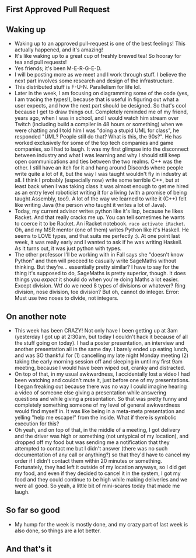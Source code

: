 ## First Approved Pull Request

## Waking up
- Waking up to an approved pull-request is one of the best feelings! This actually happened, and it's amazing!
- It's like waking up to a great cup of freshly brewed tea! So hooray for tea and pull requests!
- Yes friends; it's been M-E-R-G-E-D.
- I will be posting more as we meet and I work through stuff. I believe the next part involves some research and design of the infrastructure.
- This distributed stuff is F-U-N. Parallelism for life lol.
- Later in the week, I am focusing on diagramming some of the code (yes, I am tracing the types!), because that is useful in figuring out what a user expects,
and how the next part should be designed. So that's cool because I get to draw things out. Completely reminded me of my friend, years ago, when I was in school,
and I would watch him stream over Twitch (including build a compiler in 48 hours or something) when we were chatting and I told him I was "doing a stupid UML
for class", he responded "UML? People still do that? What is this, the 90s?". He has worked exclusively for some of the top tech companies and game companies, so I had to laugh. It was my first glimpse into the disconnect between industry and what I was learning and why I should still keep open communications and ties between the two realms. C++ was the other. I still have an itch for it and hang around Discords where people write quite a lot of it, but the way I was taught wouldn't fly in industry at all. I think I probably (especially now) write some terrible C++, but at least back when I was taking class it was almost enough to get me hired as an entry level roboticist writing it for a living (with a promise of being taught Assembly, too!). A lot of the way we learned to write it (C++) felt like writing Java (the person who taught it writes a lot of Java).
- Today, my current advisor writes python like it's lisp, because he likes Racket. And that really cracks me up. You can tell sometimes he wants to coerce it to be Racket. An iRacket notebook. ```raco activate iRacket```. Oh, and my MSR mentor (one of them) writes Python like it's Haskell. He seems to LOVE types, and that suits me perfectly :). At one point last week, it was really early and I wanted to ask if he was writing Haskell. As it turns out, it was just python with types.
- The other professor I'll be working with in Fall says she "doesn't know Python" and then will proceed to casually write SageMaths without thinking. But they're...
essentially pretty similar? I have to say for the thing it's supposed to do, SageMaths is pretty superior, though. It does things you *expect* it should do when you're doing Maths a lot easier. Except division. Wtf do we need 8 types of divisions or whatever? Ring division, nose division, toe division? But oh, cannot do integer. Error: Must use two noses to divide, not integers.

## On another note
- This week has been CRAZY! Not only have I been getting up at 3am (yesterday I got up at 2:30am, but today I couldn't hack it because of all the stuff
going on today). I had a poster presentation, an interview and another presentation all in the same day. I barely ended up eating lunch, and was SO thankful
for (1) cancelling my late night Monday meeting (2) taking the early morning session off and sleeping in until my first 9am meeting, 
because I would have been wiped out, cranky and distracted.
- On top of that, in my usual awkwardness, I accidentally lost a video I had been watching and couldn't mute it, just before one of my presentations.
I began freaking out because there was no way I could imagine hearing a video of someone else giving a presentation while 
answering questions and while giving a presentation. So that was pretty funny and completely something someone of my level of general awkwardness would find
myself in. It was like being in a meta-meta presentation and yelling "help me escape!" from the inside. What if there is symbolic execution for this?
- Oh yeah, and on top of that, in the middle of a meeting, I got delivery and the driver was high or something (not untypical of my location), and dropped
off my food but was sending me a notification that they attempted to contact me but I didn't answer (there was no such documentation of any call or anything?)
so that they'd have to cancel my order if I didn't contact them within 20 minutes or something. Fortunately, they had left it outside of my location anyways,
so I did get my food, and even if they decided to cancel it in the system, I got my food and they could continue to be high while making deliveries and we were all good.
So yeah, a little bit of mini-scares today that made me laugh.

## So far so good
- My hump for the week is mostly done, and my crazy part of last week is also done, so things are a lot better.


## And that's it
